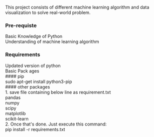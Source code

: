 This project consists of different machine learning algorithm and data visualization to solve real-world problem.

### Pre-requiste
Basic Knowledge of Python  
Understanding of machine learning algorithm

### Requirements
Updated version of python  
Basic Pack ages  
    #### pip  
        sudo apt-get install python3-pip   
    #### other packages  
    1. save file containing below line as requirement.txt  
        pandas   
        numpy   
        scipy  
        matplotlib  
        scikit-learn  
    2.  Once that's done. Just execute this command:   
        pip install -r requirements.txt
    

